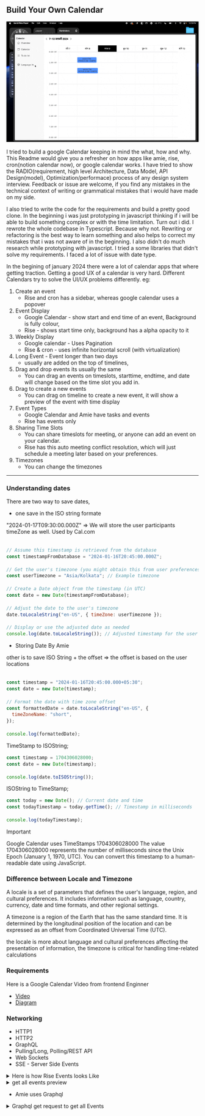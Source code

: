 ## Build Your Own Calendar

![Preview](./screenshot.gif)


 I tried to build a google Calendar keeping in mind the what, how and why. This Readme would give you a refresher on how apps like amie, rise, cron(notion calendar now), or google calendar works. I have tried to show the RADIO(requirement, high level Architecture, Data Model, API Design(model), Optimization/performace) process of any design system interview. Feedback or issue are welcome, if you find any mistakes in the technical context of writing or grammatical mistakes that i would have made on my side. 

I also tried to write the code for the requirements and build a pretty good clone. In the beginning i was just prototyping in javascript thinking if i will be able to build something  complex or with the time limitation. Turn out i did. I rewrote the whole codebase in Typescript. Because why not. Rewriting or refactoring is the best way to learn something and also helps to correct my mistakes that i was not aware of in the beginning. I also didn't do much research while prototyping with javascript. I tried a some libraries that didn't solve my requirements. I faced a lot of issue with date type. 

In the begining of january 2024 there were a lot of calendar apps that where getting traction. Getting a good UX of a calendar is very hard. Different Calendars try to solve the UI/UX problems differently. eg:

1. Create an event
   * Rise and cron has a sidebar, whereas google calendar uses a popover
2. Event Display
   * Google Calendar - show start and end time of an event, Background is fully colour, 
   * Rise - shows start time only, background has a alpha opacity to it
3. Weekly Display
   * Google calendar - Uses Pagination
   * Rise & cron - uses infinite horizontal scroll (with virtualization)
4. Long Event - Event longer than two days
   * usually are added on the top of timelines, 
5. Drag and drop events its usually the same
   * You can drag an events on timeslots, starttime, endtime, and date will change based on the time slot you add in.
6. Drag to create a new events
   * You can drag on timeline to create a new event, it will show a preview of the event with time display
7. Event Types
   * Google Calendar and Amie  have tasks and events
   * Rise has events only
8. Sharing Time Slots
   * You can share timeslots for meeting, or anyone can add an event on your calendar. 
   * Rise has this auto meeting conflict resolution, which will just schedule a meeting later based on your preferences. 
9. Timezones
   * You can change the timezones


---

### Understanding dates

There are two way to save dates, 

- one save in the ISO string formate 

"2024-01-17T09:30:00.000Z" => We will store the user participants timeZone as well. 
Used by Cal.com



```js

// Assume this timestamp is retrieved from the database
const timestampFromDatabase = "2024-01-16T20:45:00.000Z";

// Get the user's timezone (you might obtain this from user preferences or browser settings)
const userTimezone = "Asia/Kolkata"; // Example timezone

// Create a Date object from the timestamp (in UTC)
const date = new Date(timestampFromDatabase);

// Adjust the date to the user's timezone
date.toLocaleString("en-US", { timeZone: userTimezone });

// Display or use the adjusted date as needed
console.log(date.toLocaleString()); // Adjusted timestamp for the user's timezone
```



- Storing Date By Amie


other is to save ISO String + the offset => the offset is based on the user locations


```js

const timestamp = "2024-01-16T20:45:00.000+05:30";
const date = new Date(timestamp);

// Format the date with time zone offset
const formattedDate = date.toLocaleString("en-US", {
  timeZoneName: "short",
});

console.log(formattedDate); 

```




TimeStamp to ISOString;

```js
const timestamp = 1704306028000;
const date = new Date(timestamp);

console.log(date.toISOString());

```

ISOString to TimeStamp;
```js
const today = new Date(); // Current date and time
const todayTimestamp = today.getTime(); // Timestamp in milliseconds

console.log(todayTimestamp);

```

> [!IMPORTANT]
> Google Calendar uses TimeStamps 1704306028000
> The value 1704306028000 represents the number of milliseconds since the Unix Epoch (January 1, 1970, UTC). You can convert this timestamp to a human-readable date using JavaScript.



### Difference between Locale and Timezone

A locale is a set of parameters that defines the user's language, region, and cultural preferences. It includes information such as language, country, currency, date and time formats, and other regional settings.

A timezone is a region of the Earth that has the same standard time. It is determined by the longitudinal position of the location and can be expressed as an offset from Coordinated Universal Time (UTC).

the locale is more about language and cultural preferences affecting the presentation of information, the timezone is critical for handling time-related calculations





### Requirements

Here is a Google Calendar Video from frontend Enginner

- [Video](https://www.youtube.com/watch?v=leo1FZ6vu1I)
- [Diagram](https://viewer.diagrams.net/?tags=%7B%7D&highlight=0000ff&edit=_blank&layers=1&nav=1&title=Calendar.drawio#Uhttps%3A%2F%2Fdrive.google.com%2Fuc%3Fid%3D19n3i6lMGn0HjDy8MRIAn4BTJNjBcd9vd%26export%3Ddownload)




### Networking 
 
- HTTP1 
- HTTP2
- GraphQL
- Pulling/Long, Polling/REST API
- Web Sockets
- SSE - Server Side Events


<details>
  <summary>Here is how Rise Events looks Like</summary>

  ```json 
  {
    "starts_at": "2024-01-20T08:30:00Z",
    "ends_at": "2024-01-20T09:00:00Z",
    "date_starts_at": null,
    "date_ends_at": null,
    "uuid": "3d6d87b8-1fb7-433d-b9db-3ff0e4237fe3",
    "event_type": "default",
    "title": "lkadsf",
    "description": null,
    "location": null,
    "all_day": false,
    "influences_availability": null,
    "attendees": [],
    "calendar_uuid": "1346d25a-1add-4b12-b194-5ca1017aa57f",
    "conference_solution_uuid": null,
    "recurrence": null,
    "autopilot_enabled": false,
    "autopilot_flex_window": null,
    "remote_color_id": null,
    "visibility": null,
    "timezone_start": null,
    "timezone_end": null
    }
  ```
</details>

<details>
    <summary>get all events preview </summary>

    ```json
    [
        {
            "uuid": "7523fed7-629e-4141-91fc-375a8e1152f6",
            "title": "Full moon 11:24pm",
            "description": null,
            "starts_at": null,
            "ends_at": null,
            "date_starts_at": "2024-01-25",
            "date_ends_at": "2024-01-26",
            "location": null,
            "status": "confirmed",
            "all_day": true,
            "is_follower": false,
            "out_of_office": false,
            "organizer_email": "ht3jlfaac5lfd6263ulfh4tql8@group.calendar.google.com",
            "organizer_name": "Phases of the Moon",
            "read_only": true,
            "can_invite_others": true,
            "influences_availability": true,
            "autopilot_enabled": false,
            "autopilot_skip_suggestion": false,
            "created_at": "2024-01-19T08:47:20.403Z",
            "updated_at": "2024-01-19T08:47:20.403Z",
            "is_focus_block": false,
            "visibility": "public",
            "eligibilities": {
                "autopilot": false
            },
            "calendar_uuid": "93159597-5428-491f-98d4-ea1b3b201a3b",
            "is_organizer": false,
            "is_creator": true,
            "attendees": [],
            "conference_solution_uuid": null,
            "conference_data": {},
            "remote_color_id": null,
            "fingerprint": "852abf6c5aa0822bbc99593141e205887867ccc1",
            "flexible_move": null,
            "flexible_move_indicator": null,
            "html_link": "https://www.google.com/calendar/event?eid=bW9vbnBoYXNlKzE3MDYyMDUyNDAwMDAgaHQzamxmYWFjNWxmZDYyNjN1bGZoNHRxbDhAZw&ctz=Etc/UTC",
            "event_type": "default"
        },
        {
            "uuid": "0d47ba9a-5caa-4083-a34a-1b3963fdf0e1",
            "title": "Last quarter 4:48am",
            "description": null,
            "starts_at": null,
            "ends_at": null,
            "date_starts_at": "2024-02-03",
            "date_ends_at": "2024-02-04",
            "location": null,
            "status": "confirmed",
            "all_day": true,
            "is_follower": false,
            "out_of_office": false,
            "organizer_email": "ht3jlfaac5lfd6263ulfh4tql8@group.calendar.google.com",
            "organizer_name": "Phases of the Moon",
            "read_only": true,
            "can_invite_others": true,
            "influences_availability": true,
            "autopilot_enabled": false,
            "autopilot_skip_suggestion": false,
            "created_at": "2024-01-19T08:47:20.599Z",
            "updated_at": "2024-01-19T08:47:20.599Z",
            "is_focus_block": false,
            "visibility": "public",
            "eligibilities": {
                "autopilot": false
            },
            "calendar_uuid": "93159597-5428-491f-98d4-ea1b3b201a3b",
            "is_organizer": false,
            "is_creator": true,
            "attendees": [],
            "conference_solution_uuid": null,
            "conference_data": {},
            "remote_color_id": null,
            "fingerprint": "bed0a84fbc8f8ae13ad53b29f7a01df10a8ba763",
            "flexible_move": null,
            "flexible_move_indicator": null,
            "html_link": "https://www.google.com/calendar/event?eid=bW9vbnBoYXNlKzE3MDY5MTU4ODAwMDAgaHQzamxmYWFjNWxmZDYyNjN1bGZoNHRxbDhAZw&ctz=Etc/UTC",
            "event_type": "default"
        },
        {
            "uuid": "6ed27058-473f-4d9d-b33b-a89bdbc6ecbb",
            "title": "Hazarat Ali's Birthday",
            "description": "Observance\nTo hide observances, go to Google Calendar Settings > Holidays in India",
            "starts_at": null,
            "ends_at": null,
            "date_starts_at": "2024-01-25",
            "date_ends_at": "2024-01-26",
            "location": null,
            "status": "confirmed",
            "all_day": true,
            "is_follower": false,
            "out_of_office": false,
            "organizer_email": "en.indian#holiday@group.v.calendar.google.com",
            "organizer_name": "Holidays in India",
            "read_only": true,
            "can_invite_others": true,
            "influences_availability": false,
            "autopilot_enabled": false,
            "autopilot_skip_suggestion": false,
            "created_at": "2024-01-19T08:47:20.607Z",
            "updated_at": "2024-01-19T08:47:20.607Z",
            "is_focus_block": false,
            "visibility": "public",
            "eligibilities": {
                "autopilot": false
            },
            "calendar_uuid": "86d10419-3c07-4ba9-9ae3-80d4f47be328",
            "is_organizer": false,
            "is_creator": true,
            "attendees": [],
            "conference_solution_uuid": null,
            "conference_data": {},
            "remote_color_id": null,
            "fingerprint": "4c8c031ecf24a4eac57413ff673e806d978deda4",
            "flexible_move": null,
            "flexible_move_indicator": null,
            "html_link": "https://www.google.com/calendar/event?eid=MjAyNDAxMjVfZ3EzdXRiZWk2NzZvZ2ExdWQ4M3AyMzBhZ2sgZW4uaW5kaWFuI2hvbGlkYXlAdg&ctz=Etc/UTC",
            "event_type": "default"
        },
        {
            "uuid": "42a49832-6fab-4c42-a9af-08ed43eea41d",
            "title": "Republic Day",
            "description": "Public holiday",
            "starts_at": null,
            "ends_at": null,
            "date_starts_at": "2024-01-26",
            "date_ends_at": "2024-01-27",
            "location": null,
            "status": "confirmed",
            "all_day": true,
            "is_follower": false,
            "out_of_office": false,
            "organizer_email": "en.indian#holiday@group.v.calendar.google.com",
            "organizer_name": "Holidays in India",
            "read_only": true,
            "can_invite_others": true,
            "influences_availability": false,
            "autopilot_enabled": false,
            "autopilot_skip_suggestion": false,
            "created_at": "2024-01-19T08:47:20.640Z",
            "updated_at": "2024-01-19T08:47:20.640Z",
            "is_focus_block": false,
            "visibility": "public",
            "eligibilities": {
                "autopilot": false
            },
            "calendar_uuid": "86d10419-3c07-4ba9-9ae3-80d4f47be328",
            "is_organizer": false,
            "is_creator": true,
            "attendees": [],
            "conference_solution_uuid": null,
            "conference_data": {},
            "remote_color_id": null,
            "fingerprint": "49955ad9cbd6868ee715288d1cb237543e4158b8",
            "flexible_move": null,
            "flexible_move_indicator": null,
            "html_link": "https://www.google.com/calendar/event?eid=MjAyNDAxMjZfYjRoMG8xdW12Z25nY2diOHM5cjkxZmdmanMgZW4uaW5kaWFuI2hvbGlkYXlAdg&ctz=Etc/UTC",
            "event_type": "default"
        }
    ]

    ```
</details>


- Amie uses Graphql

<details>
    <summary>Graphql get request to get all Events</summary>

    ```json
{
    "query": "query EventsList($startAt: String!, $endAt: String!, $accountCalendars: [AccountCalendar!]!, $includeRecurrentParents: Boolean = false) {\n  eventsList(\n    where: {startAt: $startAt, endAt: $endAt, accountCalendars: $accountCalendars, includeRecurrentParents: $includeRecurrentParents}\n  ) {\n    calendars {\n      id\n      accessRole\n      __typename\n    }\n    events {\n      ...EventV2Fragment\n      __typename\n    }\n    __typename\n  }\n}\nfragment EventV2Fragment on CalendarEvent {\n  attendees {\n    avatar\n    displayName\n    firstName\n    id\n    lastName\n    RSVP: RSVPV2\n    email\n    organizer\n    responseStatus\n    __typename\n  }\n  associatedTodoId\n  calendarId\n  accountEmail\n  description\n  title\n  id\n  compoundId\n  createdAt\n  creator {\n    id\n    email\n    self\n    __typename\n  }\n  doneAt\n  doneBy\n  location\n  videoConferences {\n    link\n    provider\n    __typename\n  }\n  colorFamily\n  rsvp: rsvpV2\n  canEdit\n  isSelfAsAttendee\n  guestsCanModify\n  guestsCanInviteOthers\n  eventType\n  recurringEventId\n  recurrenceRules\n  startAt\n  endAt\n  startDate\n  endDate\n  linkedTodoIds\n  updatedAt: updated\n  status\n  reminderOverrides {\n    minutes\n    type\n    __typename\n  }\n  visibility\n  transparency\n  meetingResources {\n    id\n    type\n    status\n    details {\n      name\n      email\n      floor\n      building\n      capacity\n      __typename\n    }\n    __typename\n  }\n}",
    "operationName": "EventsList",
    "variables": {
        "startAt": "2024-01-17T00:00:00.000+05:30",
        "endAt": "2024-01-24T00:00:00.000+05:30",
        "accountCalendars": [
            {
                "calendarId": "sharma.pratik2016@gmail.com",
                "accountEmail": "sharma.pratik2016@gmail.com"
            }
        ],
        "includeRecurrentParents": true
    }
}
```

</details>

<details>
    <summary>Payload Preview</summary>

    ```json
    {
        "data": {
            "eventsList": {
                "calendars": [
                    {
                        "id": "sharma.pratik2016@gmail.com",
                        "accessRole": "owner",
                        "__typename": "CalendarRole"
                    }
                ],
                "events": [
                    {
                        "attendees": [
                            {
                                "avatar": null,
                                "displayName": null,
                                "firstName": null,
                                "id": "7vu0g0t9s660p717g1b1vs4mdf-attendee-karaleswapnil019@gmail.com",
                                "lastName": null,
                                "RSVP": "YES",
                                "email": "",
                                "organizer": true,
                                "responseStatus": "accepted",
                                "__typename": "CalendarEventAttendee"
                            },
                            {
                                "avatar": null,
                                "displayName": null,
                                "firstName": null,
                                "id": "7vu0g0t9s660p717g1b1vs4mdf-attendee-abhinavchoudhury.0490@gmail.com",
                                "lastName": null,
                                "RSVP": "UNKNOWN",
                                "email": "",
                                "organizer": false,
                                "responseStatus": "needsAction",
                                "__typename": "CalendarEventAttendee"
                            },
                            {
                                "avatar": "https://lh3.googleusercontent.com/a/ACg8ocKPx3-8HuctJPyEb6sPg-X1q7TleiblS0UjkCRndAcpQ-A=s256",
                                "displayName": "Pratik Sharma",
                                "firstName": "Pratik",
                                "id": "7vu0g0t9s660p717g1b1vs4mdf-attendee-sharma.pratik2016@gmail.com",
                                "lastName": "Sharma",
                                "RSVP": "YES",
                                "email": "",
                                "organizer": false,
                                "responseStatus": "accepted",
                                "__typename": "CalendarEventAttendee"
                            }
                        ],
                        "associatedTodoId": null,
                        "calendarId": "sharma.pratik2016@gmail.com",
                        "accountEmail": "sharma.pratik2016@gmail.com",
                        "description": null,
                        "title": "Drooid: Pratik Interview Fullstack Devloper",
                        "id": "7vu0g0t9s660p717g1b1vs4mdf",
                        "compoundId": "7vu0g0t9s660p717g1b1vs4mdf:sharma.pratik2016@gmail.com",
                        "createdAt": "2024-01-17T14:56:39.000Z",
                        "creator": {
                            "id": null,
                            "email": "karaleswapnil019@gmail.com",
                            "self": null,
                            "__typename": "EventCreator"
                        },
                        "doneAt": null,
                        "doneBy": null,
                        "location": null,
                        "videoConferences": [
                            {
                                "link": "https://meet.google.com/emq-pywq-mag",
                                "provider": "GOOGLE_MEET",
                                "__typename": "CalendarEventVideoConference"
                            }
                        ],
                        "colorFamily": null,
                        "rsvp": "YES",
                        "canEdit": false,
                        "isSelfAsAttendee": true,
                        "guestsCanModify": true,
                        "guestsCanInviteOthers": true,
                        "eventType": "default",
                        "recurringEventId": null,
                        "recurrenceRules": null,
                        "startAt": "2024-01-18T08:30:00.000Z",
                        "endAt": "2024-01-18T09:30:00.000Z",
                        "startDate": null,
                        "endDate": null,
                        "linkedTodoIds": [],
                        "updatedAt": "2024-01-17T15:07:42.229Z",
                        "status": "confirmed",
                        "reminderOverrides": null,
                        "visibility": "DEFAULT",
                        "transparency": "opaque",
                        "meetingResources": [],
                        "__typename": "CalendarEvent"
                    },
                    {
                        "attendees": [],
                        "associatedTodoId": null,
                        "calendarId": "sharma.pratik2016@gmail.com",
                        "accountEmail": "sharma.pratik2016@gmail.com",
                        "description": null,
                        "title": "Lunch",
                        "id": "f3a168e56497d379079c0b8b86910c3f8364ce5b5bec0ba403d021647036eba5",
                        "compoundId": "f3a168e56497d379079c0b8b86910c3f8364ce5b5bec0ba403d021647036eba5:sharma.pratik2016@gmail.com",
                        "createdAt": "2024-01-19T15:04:09.000Z",
                        "creator": {
                            "id": null,
                            "email": "sharma.pratik2016@gmail.com",
                            "self": true,
                            "__typename": "EventCreator"
                        },
                        "doneAt": null,
                        "doneBy": null,
                        "location": null,
                        "videoConferences": [],
                        "colorFamily": null,
                        "rsvp": "NOT_INVITED",
                        "canEdit": true,
                        "isSelfAsAttendee": false,
                        "guestsCanModify": true,
                        "guestsCanInviteOthers": true,
                        "eventType": "default",
                        "recurringEventId": null,
                        "recurrenceRules": null,
                        "startAt": "2024-01-19T13:45:00.000Z",
                        "endAt": "2024-01-19T16:30:00.000Z",
                        "startDate": null,
                        "endDate": null,
                        "linkedTodoIds": [],
                        "updatedAt": "2024-01-19T18:07:59.865Z",
                        "status": "confirmed",
                        "reminderOverrides": null,
                        "visibility": "DEFAULT",
                        "transparency": "opaque",
                        "meetingResources": [],
                        "__typename": "CalendarEvent"
                    },
        
                    {
                        "attendees": [],
                        "associatedTodoId": null,
                        "calendarId": "sharma.pratik2016@gmail.com",
                        "accountEmail": "sharma.pratik2016@gmail.com",
                        "description": null,
                        "title": "Work on Calendar",
                        "id": "972c225e6d384a7e9e9e8310514bac08",
                        "compoundId": "972c225e6d384a7e9e9e8310514bac08:sharma.pratik2016@gmail.com",
                        "createdAt": "2024-01-19T22:45:16.000Z",
                        "creator": {
                            "id": null,
                            "email": "sharma.pratik2016@gmail.com",
                            "self": true,
                            "__typename": "EventCreator"
                        },
                        "doneAt": null,
                        "doneBy": null,
                        "location": null,
                        "videoConferences": [],
                        "colorFamily": null,
                        "rsvp": "NOT_INVITED",
                        "canEdit": true,
                        "isSelfAsAttendee": false,
                        "guestsCanModify": true,
                        "guestsCanInviteOthers": true,
                        "eventType": "default",
                        "recurringEventId": null,
                        "recurrenceRules": null,
                        "startAt": "2024-01-20T10:00:00.000Z",
                        "endAt": "2024-01-20T13:30:00.000Z",
                        "startDate": null,
                        "endDate": null,
                        "linkedTodoIds": [],
                        "updatedAt": "2024-01-20T13:11:38.247Z",
                        "status": "confirmed",
                        "reminderOverrides": null,
                        "visibility": "DEFAULT",
                        "transparency": "opaque",
                        "meetingResources": [],
                        "__typename": "CalendarEvent"
                    },
                
                ],
                "__typename": "EventsListResponse"
            }
        }
    }
    ```

</details>

- Cron or Notion Calendar
  

<details>
    <summary> create Event Payload </summary>

    ```json
    {
    "mutation": {
        "provider": "google",
        "accountId": "63f2654a-a8f7-47cb-a090-0661a8027169",
        "calendarId": "sharma.pratik2016@gmail.com",
        "eventData": {
            "id": "ec6cf855d5c04153aec17b468a8fe81e",
            "provider": "google",
            "creator": {
                "email": "sharma.pratik2016@gmail.com",
                "displayName": "sharma.pratik2016@gmail.com",
                "self": true
            },
            "end": {
                "dateTime": "2024-01-23T21:30:00+05:30",
                "timeZone": "Asia/Kolkata"
            },
            "etag": "",
            "extendedProperties": {},
            "guestsCanInviteOthers": true,
            "guestsCanModify": true,
            "guestsCanSeeOtherGuests": true,
            "iCalUID": "",
            "organizer": {
                "email": "sharma.pratik2016@gmail.com",
                "displayName": "Pratik Sharma",
                "self": true
            },
            "reminders": {
                "useDefault": true
            },
            "start": {
                "dateTime": "2024-01-23T19:30:00+05:30",
                "timeZone": "Asia/Kolkata"
            },
            "summary": "new event",
            "transparency": "opaque",
            "visibility": "default",
            "accountId": "63f2654a-a8f7-47cb-a090-0661a8027169",
            "calendarId": "sharma.pratik2016@gmail.com",
            "responseStatus": "accepted"
            }
        }
    }
    ```
</details>


### Performace/Optimization







### References:
Create Event - https://rauno.me/craft/adaptive-precision